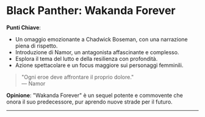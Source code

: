 # Black Panther: Wakanda Forever 

 **Punti Chiave**: 
  - Un omaggio emozionante a Chadwick Boseman, con una narrazione piena di rispetto.
  - Introduzione di Namor, un antagonista affascinante e complesso.
  - Esplora il tema del lutto e della resilienza con profondità.
  - Azione spettacolare e un focus maggiore sui personaggi femminili.

> "Ogni eroe deve affrontare il proprio dolore."  
> — Namor

**Opinione**: "Wakanda Forever" è un sequel potente e commovente che onora il suo predecessore, pur aprendo nuove strade per il futuro.

---
